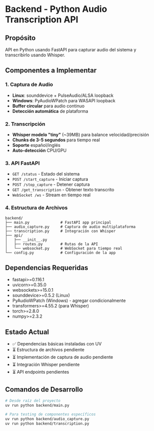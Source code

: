 # Backend - Python Audio Transcription API

## Propósito
API en Python usando FastAPI para capturar audio del sistema y transcribirlo usando Whisper.

## Componentes a Implementar

### 1. Captura de Audio
- **Linux**: sounddevice + PulseAudio/ALSA loopback
- **Windows**: PyAudioWPatch para WASAPI loopback
- **Buffer circular** para audio continuo
- **Detección automática** de plataforma

### 2. Transcripción
- **Whisper modelo "tiny"** (~39MB) para balance velocidad/precisión
- **Chunks de 3-5 segundos** para tiempo real
- **Soporte** español/inglés
- **Auto-detección** CPU/GPU

### 3. API FastAPI
- `GET /status` - Estado del sistema
- `POST /start_capture` - Iniciar captura
- `POST /stop_capture` - Detener captura
- `GET /get_transcription` - Obtener texto transcrito
- `WebSocket /ws` - Stream en tiempo real

### 4. Estructura de Archivos
```
backend/
├── main.py              # FastAPI app principal
├── audio_capture.py     # Captura de audio multiplataforma
├── transcription.py     # Integración con Whisper
├── api/
│   ├── __init__.py
│   ├── routes.py        # Rutas de la API
│   └── websocket.py     # WebSocket para tiempo real
└── config.py            # Configuración de la app
```

## Dependencias Requeridas
- fastapi>=0.116.1
- uvicorn>=0.35.0
- websockets>=15.0.1
- sounddevice>=0.5.2 (Linux)
- PyAudioWPatch (Windows) - agregar condicionalmente
- transformers>=4.55.2 (para Whisper)
- torch>=2.8.0
- numpy>=2.3.2

## Estado Actual
- ✅ Dependencias básicas instaladas con UV
- ⏳ Estructura de archivos pendiente
- ⏳ Implementación de captura de audio pendiente
- ⏳ Integración Whisper pendiente
- ⏳ API endpoints pendientes

## Comandos de Desarrollo
```bash
# Desde raíz del proyecto
uv run python backend/main.py

# Para testing de componentes específicos
uv run python backend/audio_capture.py
uv run python backend/transcription.py
```